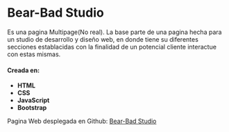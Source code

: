 # Bear-Bad Studio
Es una pagina Multipage(No real). La base parte de una pagina hecha para un studio de desarrollo y diseño web, en donde tiene su diferentes secciones establacidas con la finalidad de un potencial cliente interactue con estas mismas.
#### Creada en:
- **HTML**
- **CSS**
- **JavaScript**
- **Bootstrap**

Pagina Web desplegada en Github: [Bear-Bad Studio](http://diegohansselperez.github.io/bearbadstudio.github.io/ "Bear-Bad Studio")



